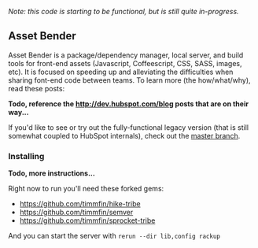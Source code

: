 _Note: this code is starting to be functional, but is still quite in-progress._

## Asset Bender

Asset Bender is a package/dependency manager, local server, and build tools for front-end assets (Javascript, Coffeescript, CSS, SASS, images, etc). It is focused on speeding up and alleviating the difficulties when sharing font-end code between teams. To learn more (the how/what/why), read these posts:

  __Todo, reference the http://dev.hubspot.com/blog posts that are on their way...__

If you'd like to see or try out the fully-functional legacy version (that is still somewhat coupled to HubSpot internals), check out the [master branch](https://github.com/HubSpot/asset_bender/tree/master).


### Installing

__Todo, more instructions...__

Right now to run you'll need these forked gems:
 
 - https://github.com/timmfin/hike-tribe
 - https://github.com/timmfin/semver
 - https://github.com/timmfin/sprocket-tribe

And you can start the server with `rerun --dir lib,config rackup`
